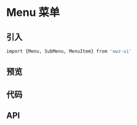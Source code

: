 # Menu 菜单

## 引入

```bash
import {Menu, SubMenu, MenuItem} from 'wwz-ui'
```

## 预览

<ClientOnly>
<menu-demo/>   
</ClientOnly>  

## 代码


## API

